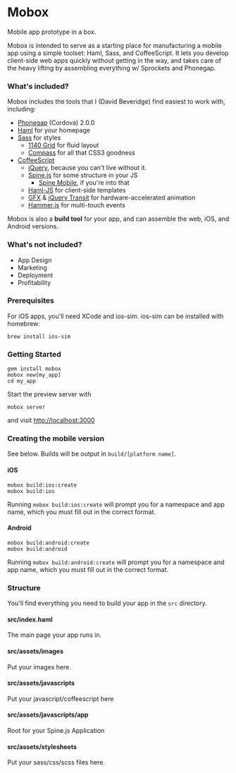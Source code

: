 # Mobox

Mobile app prototype in a box.

Mobox is intended to serve as a starting place for manufacturing a mobile app using a simple toolset: Haml, Sass, and CoffeeScript.
It lets you develop client-side web apps quickly without getting in the way, and takes care of the heavy lifting by assembling
everything w/ Sprockets and Phonegap.

### What's included?

Mobox includes the tools that I (David Beveridge) find easiest to work with, including:

* [Phonegap](http://phonegap.com/) (Cordova) 2.0.0
* [Haml](http://haml.info/) for your homepage
* [Sass](http://sass-lang.com/) for styles
  - [1140 Grid](http://cssgrid.net/) for fluid layout
  - [Compass](http://compass-style.org/) for all that CSS3 goodness
* [CoffeeScript](http://coffeescript.org/)
  - [jQuery](http://jquery.com/), because you can't live without it.
  - [Spine.js](http://spinejs.com/) for some structure in your JS
    + [Spine Mobile](http://spinejs.com/mobile), if you're into that
  - [Haml-JS](https://github.com/creationix/haml-js/) for client-side templates
  - [GFX](http://maccman.github.com/gfx/) & [jQuery Transit](http://ricostacruz.com/jquery.transit/) for hardware-accelerated animation
  - [Hammer.js](http://eightmedia.github.com/hammer.js/) for multi-touch events
  
Mobox is also a **build tool** for your app, and can assemble the web, iOS, and Android versions.

### What's not included?

* App Design
* Marketing
* Deployment
* Profitability

### Prerequisites

For iOS apps, you'll need XCode and ios-sim. ios-sim can be installed with homebrew:

    brew install ios-sim

### Getting Started

    gem install mobox
    mobox new[my_app]
    cd my_app

Start the preview server with

    mobox server

and visit [http://localhost:3000](http://localhost:3000)

### Creating the mobile version

See below.  Builds will be output in `build/[platform name]`.

#### iOS

    mobox build:ios:create
    mobox build:ios

Running `mobox build:ios:create` will prompt you for a namespace and app name, which you must fill out in the correct format.

#### Android

    mobox build:android:create
    mobox build:android

Running `mobox build:android:create` will prompt you for a namespace and app name, which you must fill out in the correct format.

### Structure

You'll find everything you need to build your app in the `src` directory.

#### src/index.haml
The main page your app runs in.

#### src/assets/images
Put your images here.

#### src/assets/javascripts
Put your javascript/coffeescript here

#### src/assets/javascripts/app
Root for your Spine.js Application

#### src/assets/stylesheets
Put your sass/css/scss files here.

